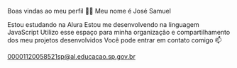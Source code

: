 Boas vindas ao meu perfil 💙💙
Meu nome é José Samuel

Estou estudando na Alura
Estou me desenvolvendo na linguagem JavaScript
Utilizo esse espaço para minha organização e compartilhamento dos meu projetos desenvolvidos
Você pode entrar em contato comigo 📫

00001120058521sp@al.educacao.sp.gov.br
